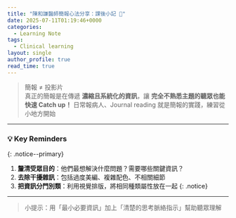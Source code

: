 ```yaml
---
title: "陳和謙醫師簡報心法分享：課後小記 📝"
date: 2025-07-11T01:19:46+0000
categories:
  - Learning Note
tags:
  - Clinical learning
layout: single
author_profile: true
read_time: true
---
```


> 簡報 ≠ 投影片  
> 真正的簡報是在傳遞 **濃縮且系統化的資訊**，讓 **完全不熟悉主題的聽眾也能快速 Catch up！**
> 日常報病人、Journal reading 就是簡報的實踐，練習從小地方開始

---

### 💡 Key Reminders  
{: .notice--primary}
1. **釐清受眾目的**：他們最想解決什麼問題？需要哪些關鍵資訊？  
2. **去除干擾雜訊**：包括過度美編、複雜配色、不相關細節
3. **把資訊分門別類**：利用視覺排版，將相同種類屬性放在一起
{: .notice}
---

> 小提示：用「最小必要資訊」加上「清楚的思考脈絡指示」幫助聽眾理解

